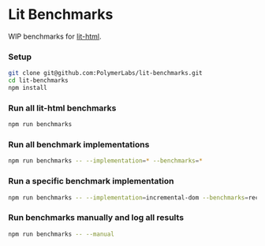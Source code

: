 # Lit Benchmarks

WIP benchmarks for [lit-html](https://github.com/Polymer/lit-html).

### Setup

```sh
git clone git@github.com:PolymerLabs/lit-benchmarks.git
cd lit-benchmarks
npm install
```

### Run all lit-html benchmarks

```sh
npm run benchmarks
```

### Run all benchmark implementations

```sh
npm run benchmarks -- --implementation=* --benchmarks=*
```

### Run a specific benchmark implementation

```sh
npm run benchmarks -- --implementation=incremental-dom --benchmarks=recurse
```

### Run benchmarks manually and log all results

```sh
npm run benchmarks -- --manual
```
